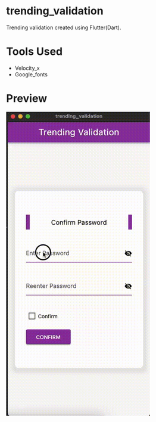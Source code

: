 # trending_validation

Trending validation created using Flutter(Dart).

# Tools Used
- Velocity_x
- Google_fonts


# Preview

![](video_prev.gif)
